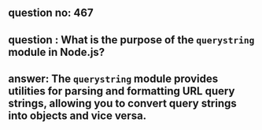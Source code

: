 
      
## question no: 467

## question : What is the purpose of the `querystring` module in Node.js?

## answer: The `querystring` module provides utilities for parsing and formatting URL query strings, allowing you to convert query strings into objects and vice versa.
      